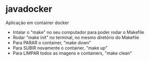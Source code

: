 # javadocker
Aplicação em container docker<br>
<ul>
  <li>Intalar o "make" no seu computador para poder rodar o Makefile</li>
  <li>Rodar "make init" no terminal, no mesmo diretório do Makefile</li>
  <li>Para PARAR o container, "make down"</li>
  <li>Para SUBIR novamente o container, "make up"</li>  
  <li>Para LIMPAR todos as imagens e containers, "make clean"</li>    
 </ul>
